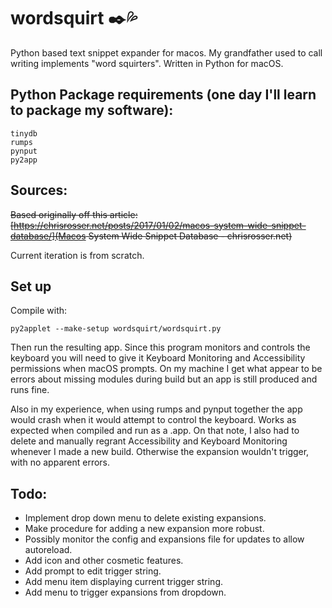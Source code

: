 # wordsquirt ✒️💦
 Python based text snippet expander for macos. My grandfather used to call writing implements "word squirters". Written in Python for macOS.

## Python Package requirements (one day I'll learn to package my software):

```
tinydb
rumps
pynput
py2app
```

## Sources:
~~Based originally off this article:
[https://chrisrosser.net/posts/2017/01/02/macos-system-wide-snippet-database/](Macos System Wide Snippet Database - chrisrosser.net)~~

Current iteration is from scratch.  

## Set up
Compile with:

``py2applet --make-setup wordsquirt/wordsquirt.py``

Then run the resulting app. Since this program monitors and controls the keyboard you will need to give it Keyboard Monitoring and Accessibility permissions when macOS prompts. On my machine I get what appear to be errors about missing modules during build but an app is still produced and runs fine.

Also in my experience, when using rumps and pynput together the app would crash when it would attempt to control the keyboard. Works as expected when compiled and run as a .app. On that note, I also had to delete and manually regrant Accessibility and Keyboard Monitoring whenever I made a new build. Otherwise the expansion wouldn't trigger, with no apparent errors.

## Todo:
- Implement drop down menu to delete existing expansions.
- Make procedure for adding a new expansion more robust.
- Possibly monitor the config and expansions file for updates to allow autoreload.
- Add icon and other cosmetic features.
- Add prompt to edit trigger string.
- Add menu item displaying current trigger string.
- Add menu to trigger expansions from dropdown.
